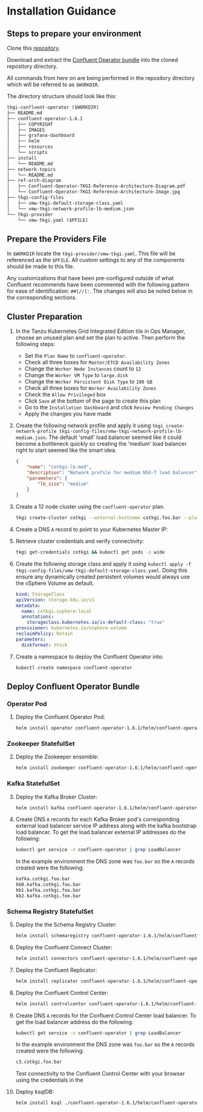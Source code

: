 # Installation Guidance

## Steps to prepare your environment

Clone this [repository](https://github.com/jbogie-vmware/tkgi-confluent-operator).  

Download and extract the [Confluent Operator bundle](https://platform-ops-bin.s3-us-west-1.amazonaws.com/operator/confluent-operator-1.6.1.tar.gz) into the cloned repository directory.  

All commands from here on are being performed in the repository directory which will be referred to as `$WORKDIR`. 

The directory structure should look like this:    

```txt
tkgi-confluent-operator ($WORKDIR)
├── README.md
├── confluent-operator-1.6.1
│   ├── COPYRIGHT
│   ├── IMAGES
│   ├── grafana-dashboard
│   ├── helm
│   ├── resources
│   └── scripts
├── install
│   └── README.md
├── network-topics
│   └── README.md
├── ref-arch-diagram
│   ├── Confluent-Operator-TKGI-Reference-Architecture-Diagram.pdf
│   └── Confluent-Operator-TKGI-Reference-Architecture-Image.jpg
├── tkgi-config-files
│   ├── vmw-tkgi-default-storage-class.yaml
│   └── vmw-tkgi-network-profile-lb-medium.json
└── tkgi-provider
    └── vmw-tkgi.yaml ($PFILE)
```

## Prepare the Providers File

In `$WORKDIR` locate the `tkgi-provider/vmw-tkgi.yaml`. This file will be referenced as the `$PFILE`. All custom settings to any of the components should be made to this file.  

Any customizations that have been pre-configured outside of what Confluent recommends have been commented with the following pattern for ease of identification: `##[//]:`. The changes will also be noted below in the corresponding sections.

## Cluster Preparation

1. In the Tanzu Kubernetes Grid Integrated Edition tile in Ops Manager, choose an unused plan and set the plan to active. Then perform the following steps:  

   - Set the `Plan Name` to `confluent-operator`.  
   - Check all three boxes for `Master/ETCD Availability Zones`  
   - Change the `Worker Node Instances` count to `12`  
   - Change the `Worker VM Type` to `large.disk`  
   - Change the `Worker Persistent Disk Type` to `100 GB`  
   - Check all three boxes for `Worker Availability Zones`  
   - Check the `Allow Privileged` box  
   - Click `Save` at the bottom of the page to create this plan  
   - Go to the `Installation Dashboard` and click `Review Pending Changes`  
   - Apply the changes you have made  

2. Create the following network profile and apply it using `tkgi create-network-profile tkgi-config-files/vmw-tkgi-network-profile-lb-medium.json`. The default 'small' load balancer seemed like it could become a bottleneck quickly so creating the 'medium' load balancer right to start seemed like the smart idea.

   ```json
   {
       "name": "cotkgi-lb-med",
       "description": "Network profile for medium NSX-T load balancer",
       "parameters": {
           "lb_size": "medium"
       }
   }
   ```

3. Create a 12 node cluster using the `confluent-operator` plan.

   ```zsh
   tkgi create-cluster cotkgi --external-hostname cotkgi.foo.bar --plan confluent-operator --network-profile cotkgi-lb-med
   ```

4. Create a DNS `A` record to point to your Kubernetes Master IP:

5. Retrieve cluster credentials and verify connectivity:

   ```zsh
   tkgi get-credentials cotkgi && kubectl get pods -o wide
   ```

6. Create the following storage class and apply it using `kubectl apply -f tkgi-config-files/vmw-tkgi-default-storage-class.yaml`. Doing this ensure any dynamically created persistent volumes would always use the vSphere Volume as default.

   ```yaml
   kind: StorageClass
   apiVersion: storage.k8s.io/v1
   metadata:
     name: cotkgi-vsphere-local
     annotations:
       storageclass.kubernetes.io/is-default-class: "true"
   provisioner: kubernetes.io/vsphere-volume
   reclaimPolicy: Retain
   parameters:
     diskformat: thick
   ```

7. Create a namespace to deploy the Confluent Operator into:

   ```zsh
   kubectl create namespace confluent-operator
   ```

## Deploy Confluent Operator Bundle

### Operator Pod

1. Deploy the Confluent Operator Pod:

   ```zsh
   helm install operator confluent-operator-1.6.1/helm/confluent-operator -f $PFILE --namespace confluent-operator --set operator.enabled=true
   ```

### Zookeeper StatefulSet

2. Deploy the Zookeeper ensemble:

   ```zsh
   helm install zookeeper confluent-operator-1.6.1/helm/confluent-operator -f $PFILE --namespace confluent-operator --set zookeeper.enabled=true
   ```

### Kafka StatefulSet

3. Deploy the Kafka Broker Cluster:

   ```zsh
   helm install kafka confluent-operator-1.6.1/helm/confluent-operator -f $PFILE --namespace confluent-operator --set kafka.enabled=true
   ```

4. Create DNS `A` records for each Kafka Broker pod's corresponding external load balancer service IP address along with the kafka bootstrap load balancer. To get the load balancer external IP addresses do the following:

    ```zsh
    kubectl get service -n confluent-operator | grep LoadBalancer
    ```

    In the example environment the DNS zone was `foo.bar` so the `A` records created were the following:

    ```zsh
    kafka.cotkgi.foo.bar
    kb0.kafka.cotkgi.foo.bar
    kb1.kafka.cotkgi.foo.bar
    kb2.kafka.cotkgi.foo.bar
    ```

### Schema Registry StatefulSet

5. Deploy the the Schema Registry Cluster:

    ```zsh
    helm install schemaregistry confluent-operator-1.6.1/helm/confluent-operator -f $PFILE --namespace confluent-operator --set schemaregistry.enabled=true
    ```

6. Deploy the Confluent Connect Cluster:

    ```zsh
    helm install connectors confluent-operator-1.6.1/helm/confluent-operator -f $PFILE --namespace confluent-operator --set connect.enabled=true
    ```

7. Deploy the Confluent Replicator:

    ```zsh
    helm install replicator confluent-operator-1.6.1/helm/confluent-operator -f $PFILE --namespace confluent-operator --set replicator.enabled=true
    ```

8. Deploy the Confluent Control Center:

    ```zsh
    helm install controlcenter confluent-operator-1.6.1/helm/confluent-operator -f $PFILE --namespace confluent-operator --set controlcenter.enabled=true
    ```

9. Create DNS `A` records for the Confluent Control Center load balancer. To get the load balancer address do the following:

    ```zsh
    kubectl get service -n confluent-operator | grep LoadBalancer
    ```

    In the example environment the DNS zone was `foo.bar` so the `A` records created were the following:

    ```zsh
    c3.cotkgi.foo.bar
    ```

    Test connectivity to the Confluent Control Center with your browser using the credentials in the

10. Deploy ksqlDB:

    ```zsh
    helm install ksql ./confluent-operator-1.6.1/helm/confluent-operator -f $PFILE --namespace confluent-operator --set ksql.enabled=true
    ```
